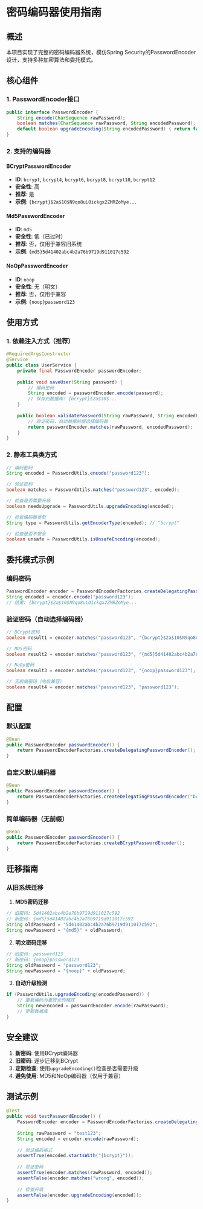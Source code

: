 # 密码编码器使用指南

## 概述

本项目实现了完整的密码编码器系统，模仿Spring Security的PasswordEncoder设计，支持多种加密算法和委托模式。

## 核心组件

### 1. PasswordEncoder接口
```java
public interface PasswordEncoder {
    String encode(CharSequence rawPassword);
    boolean matches(CharSequence rawPassword, String encodedPassword);
    default boolean upgradeEncoding(String encodedPassword) { return false; }
}
```

### 2. 支持的编码器

#### BCryptPasswordEncoder
- **ID**: `bcrypt`, `bcrypt4`, `bcrypt6`, `bcrypt8`, `bcrypt10`, `bcrypt12`
- **安全性**: 高
- **推荐**: 是
- **示例**: `{bcrypt}$2a$10$N9qo8uLOickgx2ZMRZoMye...`

#### Md5PasswordEncoder
- **ID**: `md5`
- **安全性**: 低（已过时）
- **推荐**: 否，仅用于兼容旧系统
- **示例**: `{md5}5d41402abc4b2a76b9719d911017c592`

#### NoOpPasswordEncoder
- **ID**: `noop`
- **安全性**: 无（明文）
- **推荐**: 否，仅用于兼容
- **示例**: `{noop}password123`

## 使用方式

### 1. 依赖注入方式（推荐）

```java
@RequiredArgsConstructor
@Service
public class UserService {
    private final PasswordEncoder passwordEncoder;
    
    public void saveUser(String password) {
        // 编码密码
        String encoded = passwordEncoder.encode(password);
        // 保存到数据库: {bcrypt}$2a$10$...
    }
    
    public boolean validatePassword(String rawPassword, String encodedPassword) {
        // 验证密码，自动根据前缀选择编码器
        return passwordEncoder.matches(rawPassword, encodedPassword);
    }
}
```

### 2. 静态工具类方式

```java
// 编码密码
String encoded = PasswordUtils.encode("password123");

// 验证密码
boolean matches = PasswordUtils.matches("password123", encoded);

// 检查是否需要升级
boolean needsUpgrade = PasswordUtils.upgradeEncoding(encoded);

// 检查编码器类型
String type = PasswordUtils.getEncoderType(encoded); // "bcrypt"

// 检查是否不安全
boolean unsafe = PasswordUtils.isUnsafeEncoding(encoded);
```

## 委托模式示例

### 编码密码
```java
PasswordEncoder encoder = PasswordEncoderFactories.createDelegatingPasswordEncoder();
String encoded = encoder.encode("password123");
// 结果: {bcrypt}$2a$10$N9qo8uLOickgx2ZMRZoMye...
```

### 验证密码（自动选择编码器）
```java
// BCrypt密码
boolean result1 = encoder.matches("password123", "{bcrypt}$2a$10$N9qo8uLOickgx2ZMRZoMye...");

// MD5密码
boolean result2 = encoder.matches("password123", "{md5}5d41402abc4b2a76b9719d911017c592");

// NoOp密码
boolean result3 = encoder.matches("password123", "{noop}password123");

// 无前缀密码（向后兼容）
boolean result4 = encoder.matches("password123", "password123");
```

## 配置

### 默认配置
```java
@Bean
public PasswordEncoder passwordEncoder() {
    return PasswordEncoderFactories.createDelegatingPasswordEncoder();
}
```

### 自定义默认编码器
```java
@Bean
public PasswordEncoder passwordEncoder() {
    return PasswordEncoderFactories.createDelegatingPasswordEncoder("bcrypt8");
}
```

### 简单编码器（无前缀）
```java
@Bean
public PasswordEncoder passwordEncoder() {
    return PasswordEncoderFactories.createBCryptPasswordEncoder();
}
```

## 迁移指南

### 从旧系统迁移

1. **MD5密码迁移**
```java
// 旧密码: 5d41402abc4b2a76b9719d911017c592
// 新密码: {md5}5d41402abc4b2a76b9719d911017c592
String oldPassword = "5d41402abc4b2a76b9719d911017c592";
String newPassword = "{md5}" + oldPassword;
```

2. **明文密码迁移**
```java
// 旧密码: password123
// 新密码: {noop}password123
String oldPassword = "password123";
String newPassword = "{noop}" + oldPassword;
```

3. **自动升级检测**
```java
if (PasswordUtils.upgradeEncoding(encodedPassword)) {
    // 重新编码为更安全的格式
    String newEncoded = passwordEncoder.encode(rawPassword);
    // 更新数据库
}
```

## 安全建议

1. **新密码**: 使用BCrypt编码器
2. **旧密码**: 逐步迁移到BCrypt
3. **定期检查**: 使用`upgradeEncoding()`检查是否需要升级
4. **避免使用**: MD5和NoOp编码器（仅用于兼容）

## 测试示例

```java
@Test
public void testPasswordEncoder() {
    PasswordEncoder encoder = PasswordEncoderFactories.createDelegatingPasswordEncoder();
    
    String rawPassword = "test123";
    String encoded = encoder.encode(rawPassword);
    
    // 验证编码格式
    assertTrue(encoded.startsWith("{bcrypt}"));
    
    // 验证密码
    assertTrue(encoder.matches(rawPassword, encoded));
    assertFalse(encoder.matches("wrong", encoded));
    
    // 检查升级
    assertFalse(encoder.upgradeEncoding(encoded));
}
```

